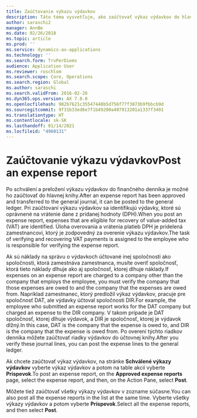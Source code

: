 ```yaml
---
title: Zaúčtovanie výkazu výdavkov
description: Táto téma vysvetľuje, ako zaúčtovať výkaz výdavkov do hlavnej knihy.
author: saraschi2
manager: AnnBe
ms.date: 02/26/2018
ms.topic: article
ms.prod: ''
ms.service: dynamics-ax-applications
ms.technology: ''
ms.search.form: TrvPerDiems
audience: Application User
ms.reviewer: roschlom
ms.search.scope: Core, Operations
ms.search.region: Global
ms.author: saraschi
ms.search.validFrom: 2016-02-28
ms.dyn365.ops.version: AX 7.0.0
ms.openlocfilehash: 982b7621c35547448b5d756f77f3873b9fbbcb9d
ms.sourcegitcommit: 9f31b33ed6e7f1b49200a407913201a1337f3401
ms.translationtype: HT
ms.contentlocale: sk-SK
ms.lasthandoff: 01/14/2021
ms.locfileid: "4960131"
---
```

# <a name="post-an-expense-report"></a><span data-ttu-id="97ec6-103">Zaúčtovanie výkazu výdavkov</span><span class="sxs-lookup"><span data-stu-id="97ec6-103">Post an expense report</span></span>

<span data-ttu-id="97ec6-104">Po schválení a preložení výkazu výdavkov do finančného denníka je možné ho zaúčtovať do hlavnej knihy.</span><span class="sxs-lookup"><span data-stu-id="97ec6-104">After an expense report has been approved and transferred to the general journal, it can be posted to the general ledger.</span></span> <span data-ttu-id="97ec6-105">Pri zaúčtovaní výkazu výdavkov sa identifikujú výdavky, ktoré sú oprávnené na vrátenie dane z pridanej hodnoty (DPH).</span><span class="sxs-lookup"><span data-stu-id="97ec6-105">When you post an expense report, expenses that are eligible for recovery of value-added tax (VAT) are identified.</span></span> <span data-ttu-id="97ec6-106">Úloha overovania a vrátenia platieb DPH je pridelená zamestnancovi, ktorý je zodpovedný za overenie výkazu výdavkov.</span><span class="sxs-lookup"><span data-stu-id="97ec6-106">The task of verifying and recovering VAT payments is assigned to the employee who is responsible for verifying the expense report.</span></span>

<span data-ttu-id="97ec6-107">Ak sú náklady na správu o výdavkoch účtované inej spoločnosti ako spoločnosti, ktorá zamestnáva zamestnanca, musíte overiť spoločnosť, ktorá tieto náklady dlhuje ako aj spoločnosť, ktorej dlhuje náklady.</span><span class="sxs-lookup"><span data-stu-id="97ec6-107">If expenses on an expense report are charged to a company other than the company that employs the employee, you must verify the company that those expenses are owed to and the company that the expenses are owed from.</span></span> <span data-ttu-id="97ec6-108">Napríklad zamestnanec, ktorý predložil výkaz výdavkov, pracuje pre spoločnosť DAT, ale výdavky účtoval spoločnosti DIR.</span><span class="sxs-lookup"><span data-stu-id="97ec6-108">For example, the employee who submitted an expense report works for the DAT company but charged an expense to the DIR company.</span></span> <span data-ttu-id="97ec6-109">V takom prípade je DAT spoločnosť, ktorej dlhuje výdavok, a DIR je spoločnosť, ktorej je výdavok dlžný.</span><span class="sxs-lookup"><span data-stu-id="97ec6-109">In this case, DAT is the company that the expense is owed to, and DIR is the company that the expense is owed from.</span></span> <span data-ttu-id="97ec6-110">Po overení týchto riadkov denníka môžete zaúčtovať riadky výdavkov do účtovnej knihy.</span><span class="sxs-lookup"><span data-stu-id="97ec6-110">After you verify these journal lines, you can post the expense lines to the general ledger.</span></span>

<span data-ttu-id="97ec6-111">Ak chcete zaúčtovať výkaz výdavkov, na stránke **Schválené výkazy výdavkov** vyberte výkaz výdavkov a potom na table akcií vyberte **Príspevok**.</span><span class="sxs-lookup"><span data-stu-id="97ec6-111">To post an expense report, on the **Approved expense reports** page, select the expense report, and then, on the Action Pane, select **Post**.</span></span>

<span data-ttu-id="97ec6-112">Môžete tiež zaúčtovať všetky výkazy výdavkov v zozname súčasne.</span><span class="sxs-lookup"><span data-stu-id="97ec6-112">You can also post all the expense reports in the list at the same time.</span></span> <span data-ttu-id="97ec6-113">Vyberte všetky výkazy výdavkov a potom vyberte **Príspevok**.</span><span class="sxs-lookup"><span data-stu-id="97ec6-113">Select all the expense reports, and then select **Post**.</span></span>
